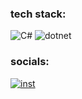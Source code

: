 ###  tech stack:
![C#](https://img.shields.io/badge/c%23-%23239120.svg?style=for-the-badge&logo=c-sharp&logoColor=white) ![dotnet](https://img.shields.io/badge/.NET-5C2D91?style=for-the-badge&logo=.net&logoColor=white)

###  socials:
[![inst](https://img.shields.io/badge/Instagram-%23E4405F.svg?logo=Instagram&logoColor=white)](https://instagram.com/nxtvrtur) 





